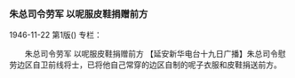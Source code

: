### 朱总司令劳军  以呢服皮鞋捐赠前方

1946-11-22
第1版()
专栏：

　　朱总司令劳军
    以呢服皮鞋捐赠前方
    【延安新华电台十九日广播】朱总司令慰劳边区自卫前线将士，已将他自己常穿的边区自制的呢子衣服和皮鞋捐送前方。
